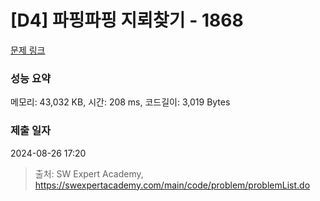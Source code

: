 # [D4] 파핑파핑 지뢰찾기 - 1868 

[문제 링크](https://swexpertacademy.com/main/code/problem/problemDetail.do?contestProbId=AV5LwsHaD1MDFAXc) 

### 성능 요약

메모리: 43,032 KB, 시간: 208 ms, 코드길이: 3,019 Bytes

### 제출 일자

2024-08-26 17:20



> 출처: SW Expert Academy, https://swexpertacademy.com/main/code/problem/problemList.do